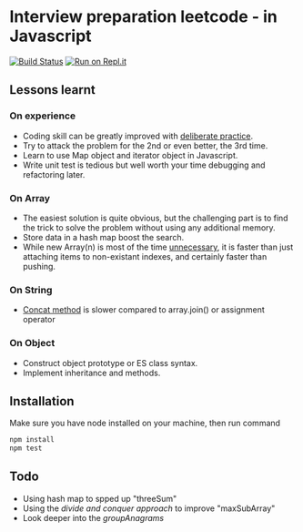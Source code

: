 # Interview preparation leetcode - in Javascript

[![Build Status](https://api.travis-ci.org/hieutle2011/interview-prep-leetcode.svg?branch=master)](https://travis-ci.org/github/hieutle2011/interview-prep-leetcode) [![Run on Repl.it](https://repl.it/badge/github/hieutle2011/interview-prep-leetcode)](https://repl.it/github/hieutle2011/interview-prep-leetcode)

## Lessons learnt

### On experience
- Coding skill can be greatly improved with [deliberate practice](1).
- Try to attack the problem for the 2nd or even better, the 3rd time.
- Learn to use Map object and iterator object in Javascript.
- Write unit test is tedious but well worth your time debugging and refactoring later.

### On Array
- The easiest solution is quite obvious, but the challenging part is to find the trick to solve the problem without using any additional memory.
- Store data in a hash map boost the search.
- While new Array(n) is most of the time [unnecessary](3), it is faster than just attaching items to non-existant indexes, and certainly faster than pushing.

### On String
- [Concat method](2) is slower compared to array.join() or assignment operator

### On Object
- Construct object prototype or ES class syntax.
- Implement inheritance and methods.

## Installation

Make sure you have node installed on your machine, then run command

```bash
npm install
npm test
```

## Todo
- Using hash map to spped up "threeSum"
- Using the *divide and conquer approach* to improve "maxSubArray"
- Look deeper into the *groupAnagrams*

[1]:https://en.wikipedia.org/wiki/Practice_(learning_method)#Deliberate_practice
[2]:https://developer.mozilla.org/en-US/docs/Web/JavaScript/Reference/Global_Objects/String/concat
[3]:https://coderwall.com/p/h4xm0w/why-never-use-new-array-in-javascript